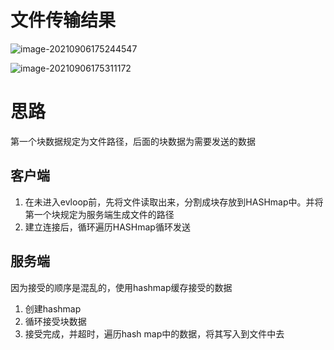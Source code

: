 # 文件传输结果



![image-20210906175244547](D:\TyporaFiles\工作相关\问题记录\接受数据问题\image-20210906175244547.png)

![image-20210906175311172](D:\TyporaFiles\工作相关\问题记录\接受数据问题\image-20210906175311172.png)

# 思路

第一个块数据规定为文件路径，后面的块数据为需要发送的数据

## 客户端

1. 在未进入evloop前，先将文件读取出来，分割成块存放到HASHmap中。并将第一个块规定为服务端生成文件的路径
2. 建立连接后，循环遍历HASHmap循环发送

## 服务端

因为接受的顺序是混乱的，使用hashmap缓存接受的数据

1. 创建hashmap
2. 循环接受块数据
3. 接受完成，并超时，遍历hash map中的数据，将其写入到文件中去

